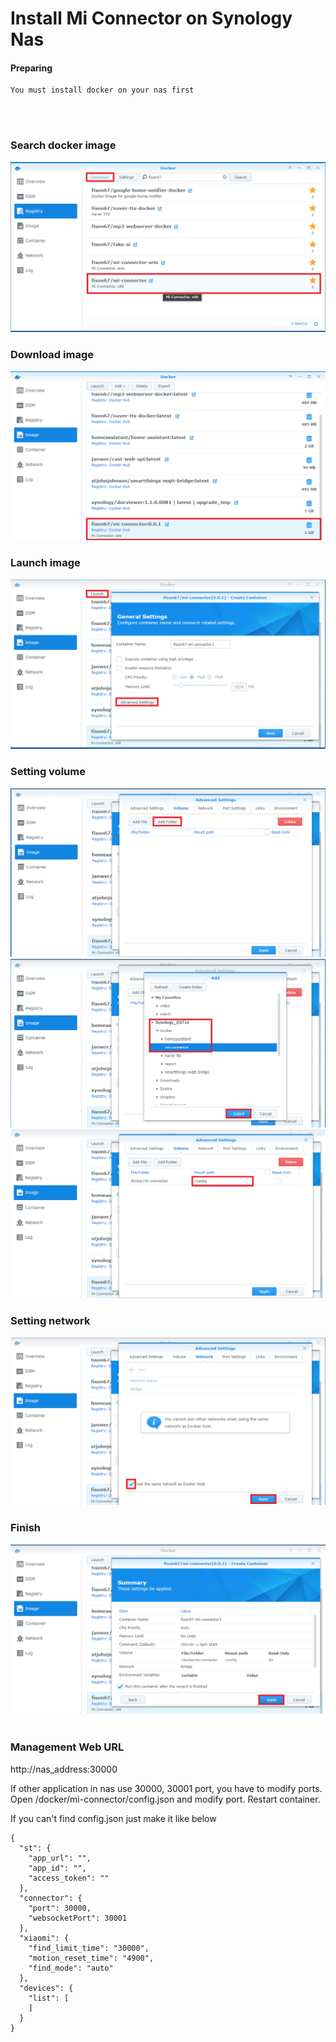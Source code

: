# Install Mi Connector on Synology Nas


#### Preparing
```
You must install docker on your nas first
```
<br/><br/>

### Search docker image
![search](../../../imgs/install/nas/search.png) 
<br/>

### Download image
![image](../../../imgs/install/nas/image.png) 
<br/>

### Launch image
![image](../../../imgs/install/nas/image2.png) 
<br/>

### Setting volume
![image](../../../imgs/install/nas/image3.png) 
![image](../../../imgs/install/nas/image4.png) 
![image](../../../imgs/install/nas/image5.png) 
<br/>

### Setting network
![image](../../../imgs/install/nas/image6.png) 
<br/>

### Finish
![image](../../../imgs/install/nas/image7.png) 
<br/><br/>

### Management Web URL
http://nas_address:30000

If other application in nas use 30000, 30001 port, you have to modify ports.
Open /docker/mi-connector/config.json and modify port. 
Restart container.

If you can't find config.json
just make it like below
```
{
  "st": {
    "app_url": "",
    "app_id": "",
    "access_token": ""
  },
  "connector": {
    "port": 30000,
    "websocketPort": 30001
  },
  "xiaomi": {
    "find_limit_time": "30000",
    "motion_reset_time": "4900",
    "find_mode": "auto"
  },
  "devices": {
    "list": [
    ]
  }
}

```
